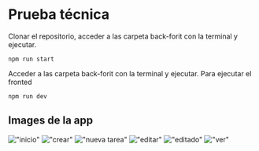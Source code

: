 # Prueba técnica

Clonar el repositorio, acceder a las carpeta back-forit con la terminal y  ejecutar.

```
npm run start

```
Acceder a las carpeta back-forit con la terminal y  ejecutar.
Para ejecutar el fronted
```
npm run dev 

```

## Images de la app

!["inicio"](/img/inicio.png")
!["crear"]("/img/crear.png")
!["nueva tarea"]("/img/nueva-tarea.png")
!["editar"]("/img/actulizar.png")
!["editado"]("/img/editado.png")
!["ver"]("/img/editado.png")
